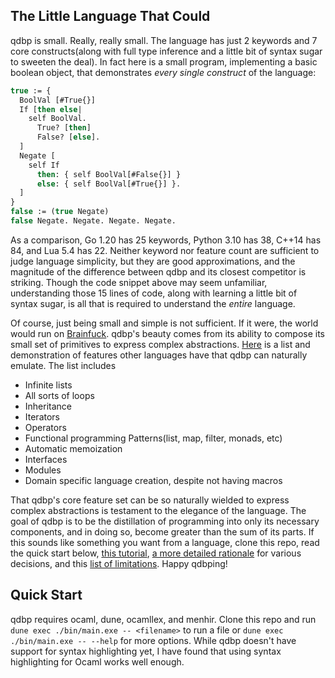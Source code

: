 ## The Little Language That Could

qdbp is small. Really, really small. The language has just 2 keywords and 7 core constructs(along with full type inference and a little bit of syntax sugar to sweeten the deal). In fact here is a small program, implementing a basic boolean object, that demonstrates *every single construct* of the language:
```ocaml
true := {
  BoolVal [#True{}]
  If [then else|
    self BoolVal.
      True? [then]
      False? [else].
  ]
  Negate [
    self If
      then: { self BoolVal[#False{}] }
      else: { self BoolVal[#True{}] }.
  ]
}
false := (true Negate)
false Negate. Negate. Negate. Negate.
```
As a comparison, Go 1.20 has 25 keywords, Python 3.10 has 38, C++14 has 84, and Lua 5.4 has 22. Neither keyword nor feature count are sufficient to judge language simplicity, but they are good approximations, and the magnitude of the difference between qdbp and its closest competitor is striking. Though the code snippet above may seem unfamiliar, understanding those 15 lines of code, along with learning a little bit of syntax sugar, is all that is required to understand the *entire* language.

Of course, just being small and simple is not sufficient. If it were, the world would run on [Brainfuck](https://en.wikipedia.org/wiki/Brainfuck). qdbp's beauty comes from its ability to compose its small set of primitives to express complex abstractions. [Here](doc/demo.md) is a list and demonstration of features other languages have that qdbp can naturally emulate. The list includes

- Infinite lists
- All sorts of loops
- Inheritance
- Iterators
- Operators
- Functional programming Patterns(list, map, filter, monads, etc)
- Automatic memoization
- Interfaces
- Modules
- Domain specific language creation, despite not having macros

That qdbp's core feature set can be so naturally wielded to express complex abstractions is testament to the elegance of the language. The goal of qdbp is to be the distillation of programming into only its necessary components, and in doing so, become greater than the sum of its parts. If this sounds like something you want from a language, clone this repo, read the quick start below, [this tutorial](samples/tutorial.qdbp), [a more detailed rationale](doc/rationale.md) for various decisions, and this [list of limitations](doc/limitations.md). Happy qdbping!

## Quick Start

qdbp requires ocaml, dune, ocamllex, and menhir. Clone this repo and run `dune exec ./bin/main.exe -- <filename>` to run a file or `dune exec ./bin/main.exe -- --help` for more options. While qdbp doesn't have support for syntax highlighting yet, I have found that using syntax highlighting for Ocaml works well enough.
